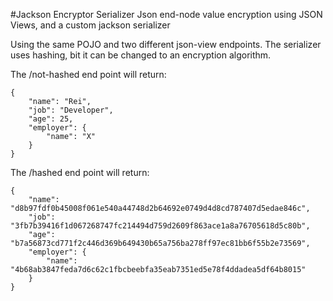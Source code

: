 #Jackson Encryptor Serializer
Json end-node value encryption using JSON Views, and a custom jackson serializer

Using the same POJO and two different json-view endpoints.
The serializer uses hashing, bit it can be changed to an encryption algorithm.

The /not-hashed end point will return:

```
{
    "name": "Rei",
    "job": "Developer",
    "age": 25,
    "employer": {
        "name": "X"
    }
}
```

The /hashed end point will return: 

```
{
    "name": "d8b97fdf0b45008f061e540a44748d2b64692e0749d4d8cd787407d5edae846c",
    "job": "3fb7b39416f1d067268747fc214494d759d2609f863ace1a8a76705618d5c80b",
    "age": "b7a56873cd771f2c446d369b649430b65a756ba278ff97ec81bb6f55b2e73569",
    "employer": {
        "name": "4b68ab3847feda7d6c62c1fbcbeebfa35eab7351ed5e78f4ddadea5df64b8015"
    }
}
```